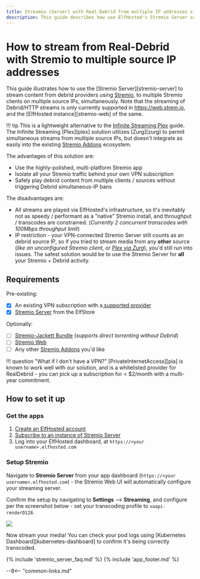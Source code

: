 ```yaml
---
title: Streamio (Server) with Real-Debrid from multiple IP addresses simultaneously
description: This guide describes how use ElfHosted's Stremio Server subscription to stream from Real-Debrid using Stremio, from multilpe source IP addresses simultaneously
---
```

# How to stream from Real-Debrid with Stremio to multiple source IP addresses

This guide illustrates how to use the [Stremio Server][stremio-server] to stream content from debrid providers using [Stremio](https://stremio.com), to multiple Stremio clients on multiple source IPs, simultaneously. Note that the streaming of Debrid/HTTP streams is only currently supported in https://web.strem.io, and the [ElfHosted instance][stremio-web] of the same.

!!! tip
    This is a lightweight alternative to the [Infinite Streaming Plex](guides/media/stream-from-real-debrid-with-plex/) guide. The Infinite Streaming [Plex][plex] solution utilizes [Zurg][zurg] to permit simultaneous streams from multiple source IPs, but doesn't integrate as easily into the existing [Stremio Addons](/stremio-addons/) ecosystem.

The advantages of this solution are:

* Use the highly-polished, multi-platform Stremio app
* Isolate all your Stremio traffic behind your own VPN subscription
* Safely play debrid content from multiple clients / sources without triggering Debrid simultaneous-IP bans

The disadvantages are:

* All streams are played via ElfHosted's infrastructure, so it's inevitably not as speedy / performant as a "native" Stremio install, and throughput / transcodes are constrained. (*Currently 2 concurrent transcodes with 100Mbps throughput limit*)
* IP restriction - your VPN-connected Stremio Server still counts as an debrid source IP, so if you tried to stream media from any **other** source (*like an unconfigured Stremio client, or [Plex via Zurg](guides/media/stream-from-real-debrid-with-plex/)*), you'd still run into issues. The safest solution would be to use the Stremio Server for **all** your Stremio + Debrid activity.

## Requirements

Pre-existing:

* [x] An existing VPN subscription with a[ supported provider](https://github.com/qdm12/gluetun-wiki/tree/main/setup/providers)
* [x] [Stremio Server](https://store.elfhosted.com/product-category/consume-media/stremio) from the ElfStore

Optionally:

* [ ] [Stremio-Jackett Bundle](https://store.elfhosted.com/product/stremio-jackett-bundle) (*supports direct torrenting without Debrid*)
* [ ] [Stremio Web](https://store.elfhosted.com/product/stremio-web/)
* [ ] Any other [Stremio Addons](/stremio-addons/) you'd like

!!! question "What if I don't have a VPN?"
    [PrivateInternetAccess][pia] is known to work well with our solution, and is a whitelisted provider for RealDebrid - you can pick up a subscription for < $2/month with a multi-year commitment.

## How to set it up

### Get the apps

1. [Create an ElfHosted account](https://store.elfhosted.com/my-account)
2. [Subscribe to an instance of Stremio Server](https://store.elfhosted.com/product-category/consume-media/stremio)
3. Log into your ElfHosted dashboard, at `https://<your username>.elfhosted.com`

### Setup Stremio

Navigate to **Stremio Server** from your app dashboard (`https://<your username>.elfhosted.com`) - the Stremio Web UI will automatically configure your streaming server.

Confirm the setup by navigating to **Settings** --> **Streaming**, and configure per the screenshot below - set your transcoding profile to `vaapi-renderD128`.

![](/images/stremio-server-setup-1.png)

Now stream your media! You can check your pod logs using [Kubernetes Dashboard][kubernetes-dashboard] to confirm it's being correctly transcoded.

{% include 'stremio_server_faq.md' %}
{% include 'app_footer.md' %}

[^1]: Other than an entrypoint change to enforce waiting for a VPN to be established before running the server!

--8<-- "common-links.md"